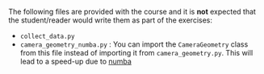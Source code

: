 The following files are provided with the course and it is **not** expected that the student/reader would write them as part of the exercises:

* `collect_data.py`
* `camera_geometry_numba.py` : You can import the `CameraGeometry` class from this file instead of importing it from `camera_geometry.py`. This will lead to a speed-up due to [numba](http://numba.pydata.org/)